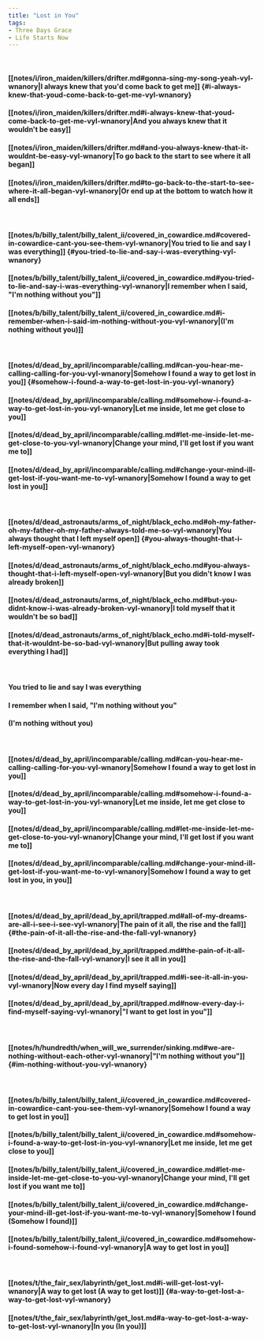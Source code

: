 ```yaml
---
title: "Lost in You"
tags:
- Three Days Grace
- Life Starts Now
---
```

&nbsp;
#### [[notes/i/iron_maiden/killers/drifter.md#gonna-sing-my-song-yeah-vyl-wnanory|I always knew that you'd come back to get me]] {#i-always-knew-that-youd-come-back-to-get-me-vyl-wnanory}
#### [[notes/i/iron_maiden/killers/drifter.md#i-always-knew-that-youd-come-back-to-get-me-vyl-wnanory|And you always knew that it wouldn't be easy]]
#### [[notes/i/iron_maiden/killers/drifter.md#and-you-always-knew-that-it-wouldnt-be-easy-vyl-wnanory|To go back to the start to see where it all began]]
#### [[notes/i/iron_maiden/killers/drifter.md#to-go-back-to-the-start-to-see-where-it-all-began-vyl-wnanory|Or end up at the bottom to watch how it all ends]]
&nbsp;
#### [[notes/b/billy_talent/billy_talent_ii/covered_in_cowardice.md#covered-in-cowardice-cant-you-see-them-vyl-wnanory|You tried to lie and say I was everything]] {#you-tried-to-lie-and-say-i-was-everything-vyl-wnanory}
#### [[notes/b/billy_talent/billy_talent_ii/covered_in_cowardice.md#you-tried-to-lie-and-say-i-was-everything-vyl-wnanory|I remember when I said, "I'm nothing without you"]]
#### [[notes/b/billy_talent/billy_talent_ii/covered_in_cowardice.md#i-remember-when-i-said-im-nothing-without-you-vyl-wnanory|(I'm nothing without you)]]
&nbsp;
#### [[notes/d/dead_by_april/incomparable/calling.md#can-you-hear-me-calling-calling-for-you-vyl-wnanory|Somehow I found a way to get lost in you]] {#somehow-i-found-a-way-to-get-lost-in-you-vyl-wnanory}
#### [[notes/d/dead_by_april/incomparable/calling.md#somehow-i-found-a-way-to-get-lost-in-you-vyl-wnanory|Let me inside, let me get close to you]]
#### [[notes/d/dead_by_april/incomparable/calling.md#let-me-inside-let-me-get-close-to-you-vyl-wnanory|Change your mind, I'll get lost if you want me to]]
#### [[notes/d/dead_by_april/incomparable/calling.md#change-your-mind-ill-get-lost-if-you-want-me-to-vyl-wnanory|Somehow I found a way to get lost in you]]
&nbsp;
#### [[notes/d/dead_astronauts/arms_of_night/black_echo.md#oh-my-father-oh-my-father-oh-my-father-always-told-me-so-vyl-wnanory|You always thought that I left myself open]] {#you-always-thought-that-i-left-myself-open-vyl-wnanory}
#### [[notes/d/dead_astronauts/arms_of_night/black_echo.md#you-always-thought-that-i-left-myself-open-vyl-wnanory|But you didn't know I was already broken]]
#### [[notes/d/dead_astronauts/arms_of_night/black_echo.md#but-you-didnt-know-i-was-already-broken-vyl-wnanory|I told myself that it wouldn't be so bad]]
#### [[notes/d/dead_astronauts/arms_of_night/black_echo.md#i-told-myself-that-it-wouldnt-be-so-bad-vyl-wnanory|But pulling away took everything I had]]
&nbsp;
#### You tried to lie and say I was everything
#### I remember when I said, "I'm nothing without you"
#### (I'm nothing without you)
&nbsp;
#### [[notes/d/dead_by_april/incomparable/calling.md#can-you-hear-me-calling-calling-for-you-vyl-wnanory|Somehow I found a way to get lost in you]]
#### [[notes/d/dead_by_april/incomparable/calling.md#somehow-i-found-a-way-to-get-lost-in-you-vyl-wnanory|Let me inside, let me get close to you]]
#### [[notes/d/dead_by_april/incomparable/calling.md#let-me-inside-let-me-get-close-to-you-vyl-wnanory|Change your mind, I'll get lost if you want me to]]
#### [[notes/d/dead_by_april/incomparable/calling.md#change-your-mind-ill-get-lost-if-you-want-me-to-vyl-wnanory|Somehow I found a way to get lost in you, in you]]
&nbsp;
#### [[notes/d/dead_by_april/dead_by_april/trapped.md#all-of-my-dreams-are-all-i-see-i-see-vyl-wnanory|The pain of it all, the rise and the fall]] {#the-pain-of-it-all-the-rise-and-the-fall-vyl-wnanory}
#### [[notes/d/dead_by_april/dead_by_april/trapped.md#the-pain-of-it-all-the-rise-and-the-fall-vyl-wnanory|I see it all in you]]
#### [[notes/d/dead_by_april/dead_by_april/trapped.md#i-see-it-all-in-you-vyl-wnanory|Now every day I find myself saying]]
#### [[notes/d/dead_by_april/dead_by_april/trapped.md#now-every-day-i-find-myself-saying-vyl-wnanory|"I want to get lost in you"]]
&nbsp;
#### [[notes/h/hundredth/when_will_we_surrender/sinking.md#we-are-nothing-without-each-other-vyl-wnanory|"I'm nothing without you"]] {#im-nothing-without-you-vyl-wnanory}
&nbsp;
#### [[notes/b/billy_talent/billy_talent_ii/covered_in_cowardice.md#covered-in-cowardice-cant-you-see-them-vyl-wnanory|Somehow I found a way to get lost in you]]
#### [[notes/b/billy_talent/billy_talent_ii/covered_in_cowardice.md#somehow-i-found-a-way-to-get-lost-in-you-vyl-wnanory|Let me inside, let me get close to you]]
#### [[notes/b/billy_talent/billy_talent_ii/covered_in_cowardice.md#let-me-inside-let-me-get-close-to-you-vyl-wnanory|Change your mind, I'll get lost if you want me to]]
#### [[notes/b/billy_talent/billy_talent_ii/covered_in_cowardice.md#change-your-mind-ill-get-lost-if-you-want-me-to-vyl-wnanory|Somehow I found (Somehow I found)]]
#### [[notes/b/billy_talent/billy_talent_ii/covered_in_cowardice.md#somehow-i-found-somehow-i-found-vyl-wnanory|A way to get lost in you]]
&nbsp;
#### [[notes/t/the_fair_sex/labyrinth/get_lost.md#i-will-get-lost-vyl-wnanory|A way to get lost (A way to get lost)]] {#a-way-to-get-lost-a-way-to-get-lost-vyl-wnanory}
#### [[notes/t/the_fair_sex/labyrinth/get_lost.md#a-way-to-get-lost-a-way-to-get-lost-vyl-wnanory|In you (In you)]]
